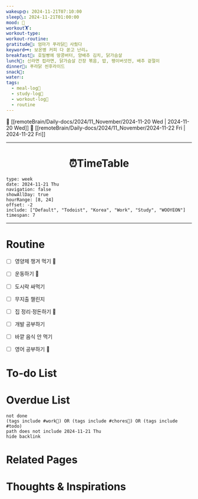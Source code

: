 ```yaml
---
wakeup🌞: 2024-11-21T07:10:00
sleep🌜: 2024-11-21T01:00:00
mood: 🥱
workout🏋️: 
workout-type: 
workout-routine: 
gratitude🙏: 엄마가 푸라닭🍗 사줬다
keyword🗝️: 보온병 커피 다 쏟고 난리☕
breakfast🍳: 호밀빵에 땅콩버터, 양배추 김치, 닭가슴살
lunch🍚: 신라면 컵라면, 닭가슴살 간장 볶음, 밥, 팽이버섯전, 배추 겉절이
dinner🥗: 푸라닭 씬후라이드
snack🍬: 
water💧: 
tags:
  - meal-log📝
  - study-log📓
  - workout-log💪
  - routine
---
```


🔺 [[remoteBrain/Daily-docs/2024/11_November/2024-11-20 Wed | 2024-11-20 Wed]]
🔻 [[remoteBrain/Daily-docs/2024/11_November/2024-11-22 Fri | 2024-11-22 Fri]]
___
<h1> <center>⏰TimeTable </center> </h1>

```gEvent
type: week
date: 2024-11-21 Thu
navigation: false
showAllDay: true
hourRange: [8, 24]
offset: -2
include: ["Default", "Todoist", "Korea", "Work", "Study", "WOOYEON"]
timespan: 7
```

--- 


# Routine 

- [ ] 영양제 챙겨 먹기 🔼 
- [ ] 운동하기 🔼 
- [ ] 도시락 싸먹기 
- [ ] 무지출 챌린지 
- [ ] 집 정리·정돈하기 🔼
- [ ] 개발 공부하기
- [ ] 바깥 음식 안 먹기 
- [ ] 영어 공부하기 🔼 


# To-do List


# Overdue List
```tasks
not done
(tags include #work💼) OR (tags include #chores🧺) OR (tags include #todo)
path does not include 2024-11-21 Thu
hide backlink
```

# Related Pages



# Thoughts & Inspirations

